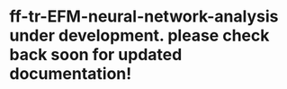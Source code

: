 # ff-tr-EFM-neural-network-analysis under development.  please check back soon for updated documentation!
